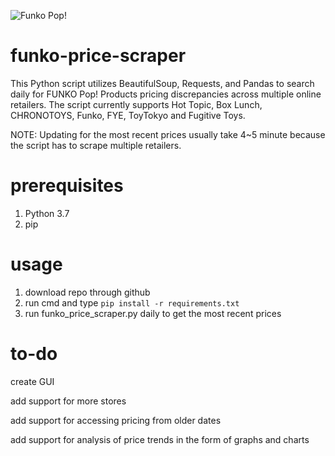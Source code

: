 ![Funko Pop!](http://diskingdom.com/wp-content/uploads/2015/01/pop-vinyls-vault-banner-1024x401.jpg)

# funko-price-scraper
This Python script utilizes BeautifulSoup, Requests, and Pandas to search daily for FUNKO Pop! Products pricing discrepancies across multiple online retailers. The script currently supports Hot Topic, Box Lunch, CHRONOTOYS, Funko, FYE, ToyTokyo and Fugitive Toys.

NOTE: Updating for the most recent prices usually take 4~5 minute because the script has to scrape multiple retailers.

# prerequisites
1. Python 3.7
2. pip

# usage
1. download repo through github
2. run cmd and type `pip install -r requirements.txt`
3. run funko_price_scraper.py daily to get the most recent prices
   
# to-do
create GUI 

add support for more stores

add support for accessing pricing from older dates

add support for analysis of price trends in the form of graphs and charts
